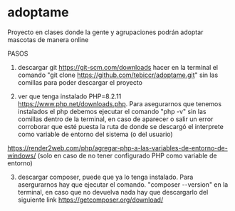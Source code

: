 # adoptame
Proyecto en clases donde la gente y agrupaciones podrán adoptar mascotas de manera online

PASOS

1) descargar git  https://git-scm.com/downloads hacer en la terminal el comando
"git clone https://github.com/tebiccr/adoptame.git" sin las comillas para poder descargar el proyecto

2) ver que tenga instalado PHP=8.2.11 https://www.php.net/downloads.php. Para asegurarnos que tenemos instalados el php debemos ejecutar el comando 
"php -v" sin las comillas dentro de la terminal, en caso de aparecer o salir un error corroborar que esté puesta la ruta de donde se descargó el interprete como variable de entorno del sistema (o del usuario)

https://render2web.com/php/agregar-php-a-las-variables-de-entorno-de-windows/ (solo en caso de no tener configurado PHP como variable de entorno)

3) descargar composer, puede que ya lo tenga instalado. Para asergurarnos hay que ejecutar el comando. "composer --version" en la terminal, en caso que no devuelva nada hay que descargarlo del siguiente link https://getcomposer.org/download/


   
